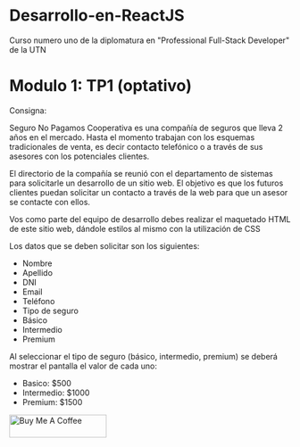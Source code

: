 # Desarrollo-en-ReactJS
Curso numero uno de la diplomatura en "Professional Full-Stack Developer" de la UTN
# Modulo 1: TP1 (optativo)

Consigna:

Seguro No Pagamos Cooperativa es una compañía de seguros que lleva 2 años en el mercado. Hasta el momento trabajan con los esquemas tradicionales de venta, es decir contacto telefónico o a través de sus asesores con los potenciales clientes.

El directorio de la compañía se reunió con el departamento de sistemas para solicitarle un desarrollo de un sitio web. El objetivo es que los futuros clientes puedan solicitar un contacto a través de la web para que un asesor se contacte con ellos.

Vos como parte del equipo de desarrollo debes realizar el maquetado HTML de este sitio web, dándole estilos al mismo con la utilización de CSS

Los datos que se deben solicitar son los siguientes:

- Nombre
- Apellido
- DNI
- Email
- Teléfono
- Tipo de seguro
- Básico
- Intermedio
- Premium

Al seleccionar el tipo de seguro (básico, intermedio, premium) se deberá mostrar el pantalla el valor de cada uno:

- Basico: $500
- Intermedio: $1000
- Premium: $1500

<a href="https://www.buymeacoffee.com/roniemartinez" target="_blank"><img src="https://encrypted-tbn0.gstatic.com/images?q=tbn:ANd9GcT9JhK9tseVXDkYrNSpZWiYQFLlgvvfA13UAtW9uFU2hKlY_-26VVxkXti94_gDxP_kWHo&usqp=CAU" alt="Buy Me A Coffee" height="41" width="174"></a>

